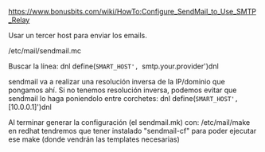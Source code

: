https://www.bonusbits.com/wiki/HowTo:Configure_SendMail_to_Use_SMTP_Relay

Usar un tercer host para enviar los emails.

/etc/mail/sendmail.mc

Buscar la línea:
dnl define(`SMART_HOST', `smtp.your.provider')dnl

sendmail va a realizar una resolución inversa de la IP/dominio que pongamos ahí.
Si no tenemos resolución inversa, podemos evitar que sendmail lo haga poniendolo entre corchetes:
dnl define(`SMART_HOST', `[10.0.0.1]')dnl

Al terminar generar la configuración (el sendmail.mk) con:
/etc/mail/make
  en redhat tendremos que tener instalado "sendmail-cf" para poder ejecutar ese make (donde vendrán las templates necesarias)
